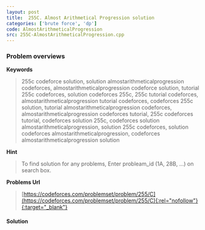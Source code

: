 ```yaml
---
layout: post
title:  255C. Almost Arithmetical Progression solution
categories: ['brute force', 'dp']
code: AlmostArithmeticalProgression
src: 255C-AlmostArithmeticalProgression.cpp
---
```

### **Problem overviews**

**Keywords**
> 255c codeforce solution, solution almostarithmeticalprogression codeforces, almostarithmeticalprogression codeforce solution, tutorial 255c codeforces, solution codeforces 255c, 255c tutorial codeforces, almostarithmeticalprogression tutorial codeforces, codeforces 255c solution, tutorial almostarithmeticalprogression codeforces, almostarithmeticalprogression codeforces tutorial, 255c codeforces tutorial, codeforces solution 255c, codeforces solution almostarithmeticalprogression, solution 255c codeforces, solution codeforces almostarithmeticalprogression, codeforces almostarithmeticalprogression solution

**Hint**
> To find solution for any problems, Enter probleam_id (1A, 28B, ...) on search box. 

**Problems Url**
> [https://codeforces.com/problemset/problem/255/C](https://codeforces.com/problemset/problem/255/C){:rel="nofollow"}{:target="_blank"}

#### **Solution**



